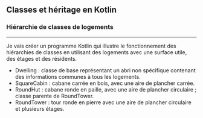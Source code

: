 ## Classes et héritage en Kotlin
### Hiérarchie de classes de logements

----
Je vais créer un programme Kotlin qui illustre le fonctionnement des hiérarchies de classes en utilisant des logements avec une surface utile, des étages et des résidents.

- Dwelling : classe de base représentant un abri non spécifique contenant des informations communes à tous les logements.
- SquareCabin : cabane carrée en bois, avec une aire de plancher carrée.
- RoundHut : cabane ronde en paille, avec une aire de plancher circulaire ; classe parente de RoundTower.
- RoundTower : tour ronde en pierre avec une aire de plancher circulaire et plusieurs étages.

